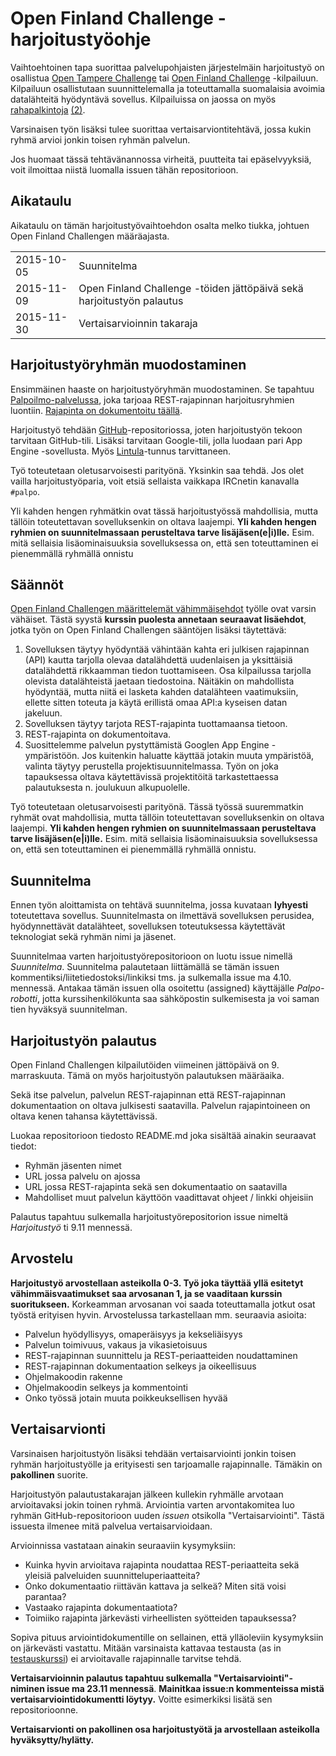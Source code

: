 Open Finland Challenge -harjoitustyöohje 
========================================

Vaihtoehtoinen tapa suorittaa palvelupohjaisten järjestelmäin harjoitustyö on osallistua
[Open Tampere Challenge](http://www.opentamperechallenge.fi/) tai
[Open Finland Challenge](http://openfinlandchallenge.fi/) -kilpailuun.
Kilpailuun osallistutaan suunnittelemalla ja toteuttamalla suomalaisia avoimia datalähteitä hyödyntävä sovellus.
Kilpailuissa on jaossa on myös [rahapalkintoja](http://openfinlandchallenge.fi/sarjat-ja-palkinnot/) [(2)](http://www.opentamperechallenge.fi/opentamperechallenge/#palkinnot).

Varsinaisen työn lisäksi tulee suorittaa vertaisarviontitehtävä, jossa kukin ryhmä arvioi jonkin toisen ryhmän palvelun.

Jos huomaat tässä tehtävänannossa virheitä, puutteita tai epäselvyyksiä, voit ilmoittaa niistä luomalla issuen tähän repositorioon.


## Aikataulu

Aikataulu on tämän harjoitustyövaihtoehdon osalta melko tiukka, johtuen Open Finland Challengen määräajasta.

<table>
  <tr>
    <td>2015-10-05</td>
    <td>Suunnitelma</td>
  </tr>
  <tr>
    <td>2015-11-09</td>
    <td>Open Finland Challenge -töiden jättöpäivä sekä harjoitustyön palautus</td>
  </tr>
  <tr>
    <td>2015-11-30</td>
    <td>Vertaisarvioinnin takaraja</td>
  </tr>
</table>


## Harjoitustyöryhmän muodostaminen

Ensimmäinen haaste on harjoitustyöryhmän muodostaminen.
Se tapahtuu [Palpoilmo-palvelussa](https://palpoilmo.appspot.com/), joka tarjoaa REST-rajapinnan harjoitusryhmien luontiin.
[Rajapinta on dokumentoitu täällä](https://palpoilmo.appspot.com).

Harjoitustyö tehdään [GitHub](https://github.com/)-repositoriossa, joten harjoitustyön tekoon tarvitaan GitHub-tili.
Lisäksi tarvitaan Google-tili, jolla luodaan pari App Engine -sovellusta.
Myös [Lintula](http://www.cs.tut.fi/lintula/)-tunnus tarvittaneen.

Työ toteutetaan oletusarvoisesti parityönä. Yksinkin saa tehdä.
Jos olet vailla harjoitustyöparia, voit etsiä sellaista vaikkapa IRCnetin kanavalla `#palpo`.

Yli kahden hengen ryhmätkin ovat tässä harjoitustyössä mahdollisia, mutta tällöin toteutettavan sovelluksenkin on oltava laajempi.
**Yli kahden hengen ryhmien on suunnitelmassaan perusteltava tarve lisäjäsen(e|i)lle.**
Esim. mitä sellaisia lisäominaisuuksia sovelluksessa on, että sen toteuttaminen ei pienemmällä ryhmällä onnistu


## Säännöt

[Open Finland Challengen määrittelemät vähimmäisehdot](http://openfinlandchallenge.fi/saannot/) työlle ovat varsin vähäiset.
Tästä syystä **kurssin puolesta annetaan seuraavat lisäehdot**, jotka työn on Open Finland Challengen sääntöjen lisäksi täytettävä:

1. Sovelluksen täytyy hyödyntää vähintään kahta eri  julkisen rajapinnan (API) kautta tarjolla olevaa datalähdettä uudenlaisen ja yksittäisiä datalähdettä rikkaamman tiedon tuottamiseen. Osa kilpailussa tarjolla olevista datalähteistä jaetaan tiedostoina. Näitäkin on mahdollista hyödyntää, mutta niitä ei lasketa kahden datalähteen vaatimuksiin, ellette sitten toteuta ja käytä erillistä omaa API:a kyseisen datan jakeluun.
2. Sovelluksen täytyy tarjota REST-rajapinta tuottamaansa tietoon.
3. REST-rajapinta on dokumentoitava.
4. Suosittelemme palvelun pystyttämistä Googlen App Engine -ympäristöön. Jos kuitenkin haluatte käyttää jotakin muuta ympäristöä, valinta täytyy perustella projektisuunnitelmassa. Työn on joka tapauksessa oltava käytettävissä projektitöitä tarkastettaessa palautuksesta n. joulukuun alkupuolelle.

Työ toteutetaan oletusarvoisesti parityönä. 
Tässä työssä suuremmatkin ryhmät ovat mahdollisia, mutta tällöin toteutettavan sovelluksenkin on oltava laajempi.
**Yli kahden hengen ryhmien on suunnitelmassaan perusteltava tarve lisäjäsen(e|i)lle.**
Esim. mitä sellaisia lisäominaisuuksia sovelluksessa on, että sen toteuttaminen ei pienemmällä ryhmällä onnistu.


## Suunnitelma

Ennen työn aloittamista on tehtävä suunnitelma, jossa kuvataan **lyhyesti** toteutettava sovellus.
Suunnitelmasta on ilmettävä sovelluksen perusidea, hyödynnettävät datalähteet, sovelluksen toteutuksessa käytettävät teknologiat sekä ryhmän nimi ja jäsenet.

Suunnitelmaa varten harjoitustyörepositorioon on luotu issue nimellä *Suunnitelma*.
Suunnitelma palautetaan liittämällä se tämän issuen kommentiksi/liitetiedostoksi/linkiksi tms. ja sulkemalla issue ma 4.10. mennessä.
Antakaa tämän issuen olla osoitettu (assigned) käyttäjälle *Palpo-robotti*, jotta kurssihenkilökunta saa sähköpostin sulkemisesta ja voi saman tien hyväksyä suunnitelman.


## Harjoitustyön palautus

Open Finland Challengen kilpailutöiden viimeinen jättöpäivä on 9. marraskuuta. Tämä on myös harjoitustyön palautuksen määräaika.

Sekä itse palvelun, palvelun REST-rajapinnan että REST-rajapinnan dokumentaation on oltava julkisesti saatavilla.
Palvelun rajapintoineen on oltava kenen tahansa käytettävissä.

Luokaa repositorioon tiedosto README.md joka sisältää ainakin seuraavat tiedot:
* Ryhmän jäsenten nimet
* URL jossa palvelu on ajossa
* URL jossa REST-rajapinta sekä sen dokumentaatio on saatavilla
* Mahdolliset muut palvelun käyttöön vaadittavat ohjeet / linkki ohjeisiin

Palautus tapahtuu sulkemalla harjoitustyörepositorion issue nimeltä *Harjoitustyö* ti 9.11 mennessä.


## Arvostelu

**Harjoitustyö arvostellaan asteikolla 0-3. Työ joka täyttää yllä esitetyt vähimmäisvaatimukset saa arvosanan 1, ja se vaaditaan kurssin suoritukseen.**
Korkeamman arvosanan voi saada toteuttamalla jotkut osat työstä erityisen hyvin.
Arvostelussa tarkastellaan mm. seuraavia asioita:

* Palvelun hyödyllisyys, omaperäisyys ja kekseliäisyys
* Palvelun toimivuus, vakaus ja vikasietoisuus
* REST-rajapinnan suunnittelu ja REST-periaatteiden noudattaminen
* REST-rajapinnan dokumentaation selkeys ja oikeellisuus
* Ohjelmakoodin rakenne
* Ohjelmakoodin selkeys ja kommentointi
* Onko työssä jotain muuta poikkeuksellisen hyvää


## Vertaisarvionti

Varsinaisen harjoitustyön lisäksi tehdään vertaisarviointi jonkin toisen ryhmän harjoitustyölle ja erityisesti sen tarjoamalle rajapinnalle.
Tämäkin on **pakollinen** suorite.

Harjoitustyön palautustakarajan jälkeen kullekin ryhmälle arvotaan arvioitavaksi jokin toinen ryhmä.
Arviointia varten arvontakomitea luo ryhmän GitHub-repositorioon uuden *issuen* otsikolla "Vertaisarviointi".
Tästä issuesta ilmenee mitä palvelua vertaisarvioidaan.

Arvioinnissa vastataan ainakin seuraaviin kysymyksiin:

* Kuinka hyvin arvioitava rajapinta noudattaa REST-periaatteita sekä yleisiä palveluiden suunnitteluperiaatteita?
* Onko dokumentaatio riittävän kattava ja selkeä? Miten sitä voisi parantaa?
* Vastaako rajapinta dokumentaatiota?
* Toimiiko rajapinta järkevästi virheellisten syötteiden tapauksessa?

Sopiva pituus arviointidokumentille on sellainen, että ylläoleviin kysymyksiin on järkevästi vastattu.
Mitään varsinaista kattavaa testausta (as in [testauskurssi](http://www.cs.tut.fi/~testaus/s2015/)) ei arvioitavalle rajapinnalle tarvitse tehdä.

**Vertaisarvioinnin palautus tapahtuu sulkemalla "Vertaisarviointi"-niminen issue ma 23.11 mennessä**.
**Mainitkaa issue:n kommenteissa mistä vertaisarviointidokumentti löytyy.**
Voitte esimerkiksi lisätä sen repositorioonne.

**Vertaisarvionti on pakollinen osa harjoitustyötä ja arvostellaan asteikolla hyväksytty/hylätty.**

